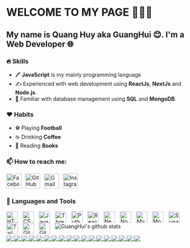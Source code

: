 # WELCOME TO MY PAGE 👋👋👋

## My name is Quang Huy aka GuangHui 😊. I'm a Web Developer 🌐

### 🔥 Skills

- 🖊️ **JavaScript** is my mainly programming language
- ✍️ Experienced with web development using **ReactJs**, **NextJs** and **Node.js**.
- 📇 Familiar with database management using **SQL** and **MongoDB**.

### ❤️ Habits

- ⚽ Playing **Football**
- ☕ Drinking **Coffee**
- 📔 Reading **Books**

### 📫 How to reach me:

<p style="display:flex; gap: 10px">
  <a href="https://www.facebook.com/profile.php?id=100026606439711" target="_blank">
    <img src="https://cdn-icons-png.flaticon.com/512/733/733547.png" alt="Facebook" width="40" height="40"/>
  </a>
  <a href="https://github.com/guanghui28" target="_blank">
    <img src="https://cdn-icons-png.flaticon.com/512/733/733553.png" alt="GitHub" width="40" height="40"/>
  </a>
  <a href="mailto:phamquanghuy2809@gmail.com" target="_blank">
    <img src="https://cdn-icons-png.flaticon.com/512/281/281769.png" alt="Gmail" width="40" height="40"/>
  </a>
  <a href="https://www.instagram.com/guanghuijs/" target="_blank">
    <img src="https://cdn-icons-png.flaticon.com/512/733/733558.png" alt="Instagram" width="40" height="40"/>
  </a>
</p>

### 🧰 Languages and Tools

<img align="left" alt="HTML" width="30px" style="padding-right:10px;" src="https://cdn.jsdelivr.net/gh/devicons/devicon/icons/html5/html5-plain.svg" />
<img align="left" alt="CSS" width="30px" style="padding-right:10px;" src="https://cdn.jsdelivr.net/gh/devicons/devicon/icons/css3/css3-plain.svg" />
<img align="left" alt="JavaScript" width="30px" style="padding-right:10px;" src="https://cdn.jsdelivr.net/gh/devicons/devicon/icons/javascript/javascript-plain.svg" />
<img align="left" alt="ThreeJs" width="30px" style="padding-right:10px;" src="https://cdn.jsdelivr.net/gh/devicons/devicon@latest/icons/threejs/threejs-original.svg" />
<img align="left" alt="Python" width="30px" style="padding-right:10px;" src="https://cdn.jsdelivr.net/gh/devicons/devicon/icons/python/python-plain.svg" />
<img align="left" alt="React" width="30px" style="padding-right:10px;" src="https://cdn.jsdelivr.net/gh/devicons/devicon/icons/react/react-original.svg" />
<img align="left" alt="NextJs" width="30px" style="padding-right:10px;" src="https://cdn.jsdelivr.net/gh/devicons/devicon@latest/icons/nextjs/nextjs-original.svg" />
<img align="left" alt="NodeJS" width="30px" style="padding-right:10px;" src="https://cdn.jsdelivr.net/gh/devicons/devicon/icons/nodejs/nodejs-original.svg" />
<img align="left" alt="MySql" width="30px" style="padding-right:10px;" src="https://cdn.jsdelivr.net/gh/devicons/devicon@latest/icons/mysql/mysql-original-wordmark.svg" />
<img align="left" alt="MongoDB" width="30px" style="padding-right:10px;" src="https://cdn.jsdelivr.net/gh/devicons/devicon@latest/icons/mongodb/mongodb-original-wordmark.svg" />
<img align="left" alt="Supabase" width="30px" style="padding-right:10px;" src="https://cdn.jsdelivr.net/gh/devicons/devicon@latest/icons/supabase/supabase-original.svg" />
<img align="left" alt="TailWind" width="30px" style="padding-right:10px;" src="https://cdn.jsdelivr.net/gh/devicons/devicon@latest/icons/tailwindcss/tailwindcss-original-wordmark.svg" />
<img align="left" alt="Git" width="30px" style="padding-right:10px;" src="https://cdn.jsdelivr.net/gh/devicons/devicon/icons/git/git-original.svg" />
<img align="left" alt="GitHub" width="30px" style="padding-right:10px;" src="https://cdn.jsdelivr.net/gh/devicons/devicon/icons/github/github-original.svg" />
<br />

![GuangHui's github stats](https://github-readme-stats-git-masterrstaa-rickstaa.vercel.app/api?username=guanghui28&show_icons=true&theme=tokyonight)

<a href="https://github.com/guanghui28/threads-app-clone/">
  <img align="center" src="https://github-readme-stats.vercel.app/api/pin/?username=guanghui28&repo=threads-app-clone&theme=radical" />
</a>
<a href="https://github.com/guanghui28/Snap-Chat-App/">
  <img align="center" src="https://github-readme-stats.vercel.app/api/pin/?username=guanghui28&repo=Snap-Chat-App&theme=merko" />
</a>
<a href="https://github.com/guanghui28/Instagram-clone/">
  <img align="center" src="https://github-readme-stats.vercel.app/api/pin/?username=guanghui28&repo=Instagram-clone&theme=maroongold" />
</a>
<a href="https://github.com/guanghui28/guanghui-bookshelf/">
  <img align="center" src="https://github-readme-stats.vercel.app/api/pin/?username=guanghui28&repo=guanghui-bookshelf&theme=great-gatsby" />
</a>
<a href="https://github.com/guanghui28/The-Wild-Oasis/">
  <img align="center" src="https://github-readme-stats.vercel.app/api/pin/?username=guanghui28&repo=The-Wild-Oasis&theme=solarized-dark" />
</a>
<a href="https://github.com/guanghui28/transaction-app/">
  <img align="center" src="https://github-readme-stats.vercel.app/api/pin/?username=guanghui28&repo=transaction-app&theme=onedark" />
</a>
<a href="https://github.com/guanghui28/github-clone/">
  <img align="center" src="https://github-readme-stats.vercel.app/api/pin/?username=guanghui28&repo=github-clone&theme=monokai" />
</a>
<a href="https://github.com/guanghui28/chat-app-real-time/">
  <img align="center" src="https://github-readme-stats.vercel.app/api/pin/?username=guanghui28&repo=chat-app-real-time&theme=prussian" />
</a>
<a href="https://github.com/guanghui28/Twitter-clone/">
  <img align="center" src="https://github-readme-stats.vercel.app/api/pin/?username=guanghui28&repo=Twitter-clone&theme=tokyonight" />
</a>
<a href="https://github.com/guanghui28/ecomere-api/">
  <img align="center" src="https://github-readme-stats.vercel.app/api/pin/?username=guanghui28&repo=ecomere-api&theme=calm" />
</a>
<a href="https://github.com/guanghui28/minecraft-clone-using-threejs/">
  <img align="center" src="https://github-readme-stats.vercel.app/api/pin/?username=guanghui28&repo=minecraft-clone-using-threejs&theme=vue-dark" />
</a>
<a href="https://github.com/guanghui28/van-gogh-gallery-art-3D/">
  <img align="center" src="https://github-readme-stats.vercel.app/api/pin/?username=guanghui28&repo=van-gogh-gallery-art-3D&theme=algolia" />
</a>
<a href="https://github.com/guanghui28/build-portfolio-using-threeJS-and-reactJS/">
  <img align="center" src="https://github-readme-stats.vercel.app/api/pin/?username=guanghui28&repo=build-portfolio-using-threeJS-and-reactJS&theme=darcula" />
</a>
<a href="https://github.com/guanghui28/Snake_game_vs_AI/">
  <img align="center" src="https://github-readme-stats.vercel.app/api/pin/?username=guanghui28&repo=Snake_game_vs_AI&theme=omni" />
</a>
<a href="https://github.com/guanghui28/Owlbear_in_the_forest/">
  <img align="center" src="https://github-readme-stats.vercel.app/api/pin/?username=guanghui28&repo=Owlbear_in_the_forest&theme=cobalt" />
</a>
<a href="https://github.com/guanghui28/Globe-Exploration/">
  <img align="center" src="https://github-readme-stats.vercel.app/api/pin/?username=guanghui28&repo=Globe-Exploration&theme=shades-of-purple" />
</a>
<a href="https://github.com/guanghui28/Bullseye_Game/">
  <img align="center" src="https://github-readme-stats.vercel.app/api/pin/?username=guanghui28&repo=Bullseye_Game&theme=ayu-mirage" />
</a>
<a href="https://github.com/guanghui28/Flappy_Fish/">
  <img align="center" src="https://github-readme-stats.vercel.app/api/pin/?username=guanghui28&repo=Flappy_Fish&theme=vision-friendly-dark" />
</a>
